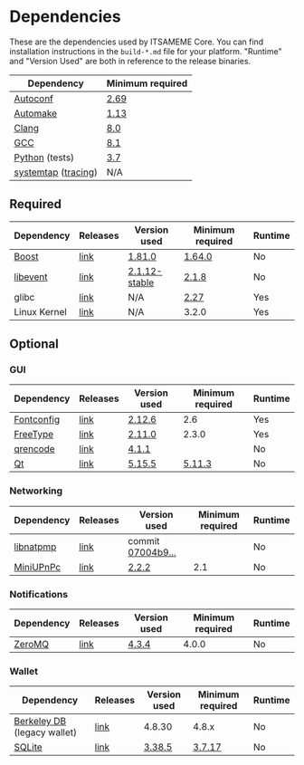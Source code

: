 # Dependencies

These are the dependencies used by ITSAMEME Core.
You can find installation instructions in the `build-*.md` file for your platform.
"Runtime" and "Version Used" are both in reference to the release binaries.

| Dependency | Minimum required |
| --- | --- |
| [Autoconf](https://www.gnu.org/software/autoconf/) | [2.69](https://github.com/itsamemedev/ITSAMEME/pull/17769) |
| [Automake](https://www.gnu.org/software/automake/) | [1.13](https://github.com/itsamemedev/ITSAMEME/pull/18290) |
| [Clang](https://clang.llvm.org) | [8.0](https://github.com/itsamemedev/ITSAMEME/pull/24164) |
| [GCC](https://gcc.gnu.org) | [8.1](https://github.com/itsamemedev/ITSAMEME/pull/23060) |
| [Python](https://www.python.org) (tests) | [3.7](https://github.com/itsamemedev/ITSAMEME/pull/26226) |
| [systemtap](https://sourceware.org/systemtap/) ([tracing](tracing.md))| N/A |

## Required

| Dependency | Releases | Version used | Minimum required | Runtime |
| --- | --- | --- | --- | --- |
| [Boost](../depends/packages/boost.mk) | [link](https://www.boost.org/users/download/) | [1.81.0](https://github.com/itsamemedev/ITSAMEME/pull/26557) | [1.64.0](https://github.com/itsamemedev/ITSAMEME/pull/22320) | No |
| [libevent](../depends/packages/libevent.mk) | [link](https://github.com/libevent/libevent/releases) | [2.1.12-stable](https://github.com/itsamemedev/ITSAMEME/pull/21991) | [2.1.8](https://github.com/itsamemedev/ITSAMEME/pull/24681) | No |
| glibc | [link](https://www.gnu.org/software/libc/) | N/A | [2.27](https://github.com/itsamemedev/ITSAMEME/pull/27029) | Yes |
| Linux Kernel | [link](https://www.kernel.org/) | N/A | 3.2.0 | Yes |

## Optional

### GUI
| Dependency | Releases | Version used | Minimum required | Runtime |
| --- | --- | --- | --- | --- |
| [Fontconfig](../depends/packages/fontconfig.mk) | [link](https://www.freedesktop.org/wiki/Software/fontconfig/) | [2.12.6](https://github.com/itsamemedev/ITSAMEME/pull/23495) | 2.6 | Yes |
| [FreeType](../depends/packages/freetype.mk) | [link](https://freetype.org) | [2.11.0](https://github.com/itsamemedev/ITSAMEME/commit/01544dd78ccc0b0474571da854e27adef97137fb) | 2.3.0 | Yes |
| [qrencode](../depends/packages/qrencode.mk) | [link](https://fukuchi.org/works/qrencode/) | [4.1.1](https://github.com/itsamemedev/ITSAMEME/pull/27312) | | No |
| [Qt](../depends/packages/qt.mk) | [link](https://download.qt.io/official_releases/qt/) | [5.15.5](https://github.com/itsamemedev/ITSAMEME/pull/25719) | [5.11.3](https://github.com/itsamemedev/ITSAMEME/pull/24132) | No |

### Networking
| Dependency | Releases | Version used | Minimum required | Runtime |
| --- | --- | --- | --- | --- |
| [libnatpmp](../depends/packages/libnatpmp.mk) | [link](https://github.com/miniupnp/libnatpmp/) | commit [07004b9...](https://github.com/itsamemedev/ITSAMEME/pull/25917) | | No |
| [MiniUPnPc](../depends/packages/miniupnpc.mk) | [link](https://miniupnp.tuxfamily.org/) | [2.2.2](https://github.com/itsamemedev/ITSAMEME/pull/20421) | 2.1 | No |

### Notifications
| Dependency | Releases | Version used | Minimum required | Runtime |
| --- | --- | --- | --- | --- |
| [ZeroMQ](../depends/packages/zeromq.mk) | [link](https://github.com/zeromq/libzmq/releases) | [4.3.4](https://github.com/itsamemedev/ITSAMEME/pull/23956) | 4.0.0 | No |

### Wallet
| Dependency | Releases | Version used | Minimum required | Runtime |
| --- | --- | --- | --- | --- |
| [Berkeley DB](../depends/packages/bdb.mk) (legacy wallet) | [link](https://www.oracle.com/technetwork/database/database-technologies/berkeleydb/downloads/index.html) | 4.8.30 | 4.8.x | No |
| [SQLite](../depends/packages/sqlite.mk) | [link](https://sqlite.org) | [3.38.5](https://github.com/itsamemedev/ITSAMEME/pull/25378) | [3.7.17](https://github.com/itsamemedev/ITSAMEME/pull/19077) | No |
